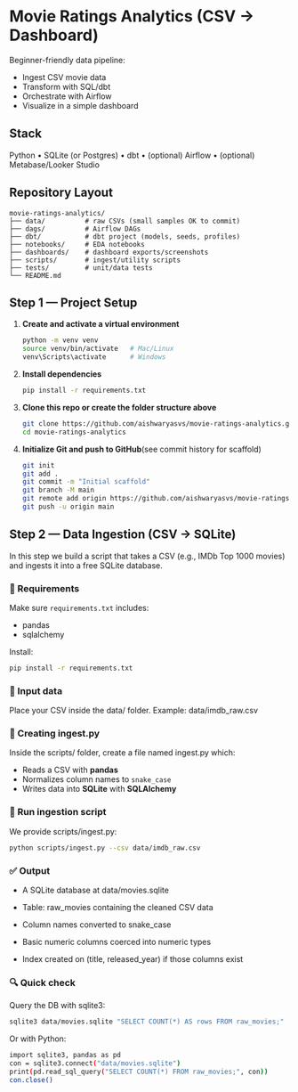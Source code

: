 # Movie Ratings Analytics (CSV → Dashboard)

Beginner-friendly data pipeline:
- Ingest CSV movie data
- Transform with SQL/dbt
- Orchestrate with Airflow
- Visualize in a simple dashboard

## Stack
Python • SQLite (or Postgres) • dbt • (optional) Airflow • (optional) Metabase/Looker Studio

## Repository Layout

```text
movie-ratings-analytics/
├── data/          # raw CSVs (small samples OK to commit)
├── dags/          # Airflow DAGs
├── dbt/           # dbt project (models, seeds, profiles)
├── notebooks/     # EDA notebooks
├── dashboards/    # dashboard exports/screenshots
├── scripts/       # ingest/utility scripts
├── tests/         # unit/data tests
└── README.md

```

## Step 1 — Project Setup

1. **Create and activate a virtual environment**

   ```bash
   python -m venv venv
   source venv/bin/activate   # Mac/Linux
   venv\Scripts\activate      # Windows
   ```

2. **Install dependencies**

    ```bash
    pip install -r requirements.txt
    ```

3. **Clone this repo or create the folder structure above**

    ```bash
    git clone https://github.com/aishwaryasvs/movie-ratings-analytics.git
    cd movie-ratings-analytics
    ```

4. **Initialize Git and push to GitHub**(see commit history for scaffold)

    ```bash
    git init
    git add .
    git commit -m "Initial scaffold"
    git branch -M main
    git remote add origin https://github.com/aishwaryasvs/movie-ratings-analytics.git
    git push -u origin main
    ```

## Step 2 — Data Ingestion (CSV → SQLite)
In this step we build a script that takes a CSV (e.g., IMDb Top 1000 movies) and ingests it into a free SQLite database.
### 🔧 Requirements
Make sure `requirements.txt` includes:

- pandas
- sqlalchemy

Install:

```bash
pip install -r requirements.txt
```

### 📂 Input data
Place your CSV inside the data/ folder.
Example: data/imdb_raw.csv

### 📝 Creating ingest.py
Inside the scripts/ folder, create a file named ingest.py which:

- Reads a CSV with **pandas**  
- Normalizes column names to `snake_case`  
- Writes data into **SQLite** with **SQLAlchemy**

### 🐍 Run ingestion script
We provide scripts/ingest.py:

```bash
python scripts/ingest.py --csv data/imdb_raw.csv
```

### ✅ Output
- A SQLite database at data/movies.sqlite

- Table: raw_movies containing the cleaned CSV data

- Column names converted to snake_case

- Basic numeric columns coerced into numeric types

- Index created on (title, released_year) if those columns exist

### 🔍 Quick check
Query the DB with sqlite3:
```bash
sqlite3 data/movies.sqlite "SELECT COUNT(*) AS rows FROM raw_movies;"
```
Or with Python:
```bash
import sqlite3, pandas as pd
con = sqlite3.connect("data/movies.sqlite")
print(pd.read_sql_query("SELECT COUNT(*) FROM raw_movies;", con))
con.close()
